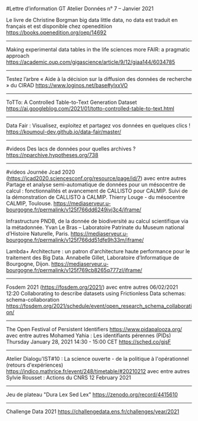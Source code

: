 #Lettre d’information GT Atelier Données n° 7 – Janvier 2021

Le livre de Christine Borgman  big data little data, no data  est traduit  en français et est disponible chez openeditiion
https://books.openedition.org/oep/14692

******************************************************************************************************

Making experimental data tables in the life sciences more FAIR: a pragmatic approach
https://academic.oup.com/gigascience/article/9/12/giaa144/6034785

******************************************************************************************************

Testez l’arbre « Aide à la décision sur la diffusion des données de recherche » du CIRAD
https://www.loginos.net/base#ylxxVO

******************************************************************************************************

ToTTo: A Controlled Table-to-Text Generation Dataset
https://ai.googleblog.com/2021/01/totto-controlled-table-to-text.html

******************************************************************************************************

Data Fair : Visualisez, exploitez et partagez vos données en quelques clics !
https://koumoul-dev.github.io/data-fair/master/

******************************************************************************************************

#videos Des lacs de données pour quelles archives ?
https://nparchive.hypotheses.org/738

******************************************************************************************************

#videos Journée Jcad 2020 (https://jcad2020.sciencesconf.org/resource/page/id/7)
avec entre autres
Partage et analyse semi-automatique de données pour un mésocentre de calcul : fonctionnalités et avancement de CALLISTO pour CALMIP. Suivi de la démonstration de CALLISTO à CALMIP.
Thierry Louge - du mésocentre CALMIP, Toulouse.
https://mediaserveur.u-bourgogne.fr/permalink/v125f766dd6249ivj3c4/iframe/

Infrastructure PNDB, de la donnée de biodiversité au calcul scientifique via la métadonnée.
Yvan Le Bras – Laboratoire Patrinate du Museum national d’Histoire Naturelle, Paris.
https://mediaserveur.u-bourgogne.fr/permalink/v125f766dd51dfe9h33m/iframe/

Lambda+ Architecture : un patron d'architecture haute performance pour le traitement des Big Data.
Annabelle Gillet, Laboratoire d’Informatique de Bourgogne, Dijon.
https://mediaserveur.u-bourgogne.fr/permalink/v125f769cb8265q777zl/iframe/

******************************************************************************************************

Fosdem 2021 (https://fosdem.org/2021/)
avec entre autres
06/02/2021 12:20 Collaborating to describe datasets using Frictionless Data schemas: schema-collaboration
https://fosdem.org/2021/schedule/event/open_research_schema_collaboration/

******************************************************************************************************

The Open Festival of Persistent Identifiers https://www.pidapalooza.org/
avec entre autres
Mohamed Yahia : Les identifiants pérennes (PIDs)
Thursday January 28, 2021 14:30 - 15:00 CET
https://sched.co/gjsF

******************************************************************************************************

Atelier Dialogu'IST#10 : La science ouverte - de la politique à l'opérationnel (retours d'expériences)
https://indico.mathrice.fr/event/248/timetable/#20210212
avec entre autres
Sylvie Rousset : Actions du CNRS
12 February 2021

******************************************************************************************************

Jeu de plateau "Dura Lex Sed Lex"
https://zenodo.org/record/4415610

******************************************************************************************************

Challenge Data 2021
https://challengedata.ens.fr/challenges/year/2021

